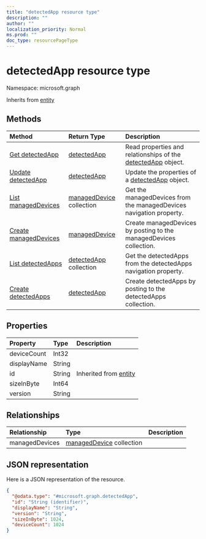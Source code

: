 ```yaml
---
title: "detectedApp resource type"
description: ""
author: ""
localization_priority: Normal
ms.prod: ""
doc_type: resourcePageType
---
```


# detectedApp resource type


Namespace: microsoft.graph




Inherits from [entity](../resources/entity.md)

## Methods
|Method|Return Type|Description|
|:---|:---|:---|
|[Get detectedApp](../api/detectedapp-get.md)|[detectedApp](../resources/detectedapp.md)|Read properties and relationships of the [detectedApp](../resources/detectedapp.md) object.|
|[Update detectedApp](../api/detectedapp-update.md)|[detectedApp](../resources/detectedapp.md)|Update the properties of a [detectedApp](../resources/detectedapp.md) object.|
|[List managedDevices](../api/detectedapp-list-manageddevices.md)|[managedDevice](../resources/manageddevice.md) collection|Get the managedDevices from the managedDevices navigation property.|
|[Create managedDevices](../api/detectedapp-post-manageddevices.md)|[managedDevice](../resources/manageddevice.md)|Create managedDevices by posting to the managedDevices collection.|
|[List detectedApps](../api/manageddevice-list-detectedapps.md)|[detectedApp](../resources/detectedapp.md) collection|Get the detectedApps from the detectedApps navigation property.|
|[Create detectedApps](../api/manageddevice-post-detectedapps.md)|[detectedApp](../resources/detectedapp.md)|Create detectedApps by posting to the detectedApps collection.|

## Properties
|Property|Type|Description|
|:---|:---|:---|
|deviceCount|Int32||
|displayName|String||
|id|String| Inherited from [entity](../resources/entity.md)|
|sizeInByte|Int64||
|version|String||

## Relationships
|Relationship|Type|Description|
|:---|:---|:---|
|managedDevices|[managedDevice](../resources/manageddevice.md) collection||

## JSON representation
Here is a JSON representation of the resource.
<!-- {
  "blockType": "resource",
  "keyProperty": "id",
  "@odata.type": "microsoft.graph.detectedApp",
  "baseType": "microsoft.graph.entity",
  "openType": false
}
-->
``` json
{
  "@odata.type": "#microsoft.graph.detectedApp",
  "id": "String (identifier)",
  "displayName": "String",
  "version": "String",
  "sizeInByte": 1024,
  "deviceCount": 1024
}
```

